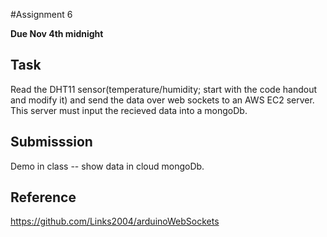 #Assignment 6

**Due Nov 4th midnight**

## Task
Read the DHT11 sensor(temperature/humidity; start with the code handout
and modify it)
and send the data over web sockets to an AWS EC2 server. This server
must input the recieved data into a mongoDb.

## Submisssion

Demo in class -- show data in cloud mongoDb.

## Reference
<https://github.com/Links2004/arduinoWebSockets>
